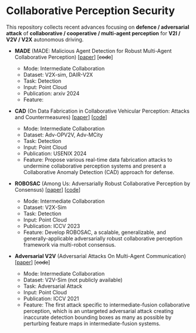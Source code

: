 # Collaborative Perception Security

This repository collects recent advances focusing on **defence / adversarial attack** of **collaborative / cooperative / multi-agent perception** for **V2I / V2V / V2X** autonomous driving. 

- **MADE** (MADE: Malicious Agent Detection for Robust Multi-Agent  Collaborative Perception) [[paper](https://arxiv.org/abs/2310.11901)] [~~code~~]
  - Mode: Intermediate Collaboration
  - Dataset: V2X-sim, DAIR-V2X
  - Task: Detection
  - Input: Point Cloud
  - Publication: arxiv 2024
  - Feature:
 
- **CAD** (On Data Fabrication in Collaborative Vehicular Perception: Attacks and Countermeasures) [[paper](https://www.usenix.org/conference/usenixsecurity24/presentation/zhang-qingzhao)] [[code](https://github.com/zqzqz/AdvCollaborativePerception)]
  - Mode: Intermediate Collaboration
  - Dataset: Adv-OPV2V, Adv-MCity
  - Task: Detection
  - Input: Point Cloud
  - Publication: USENIX 2024
  - Feature: Propose various real-time data fabrication attacks to undermine collaborative perception systems and present a Collaborative Anomaly Detection (CAD) approach for defense.

- **ROBOSAC** (Among Us: Adversarially Robust Collaborative Perception by Consensus) [[paper](https://arxiv.org/abs/2303.09495)] [[code](https://github.com/coperception/ROBOSAC)]
  - Mode: Intermediate Collaboration
  - Dataset: V2X-Sim
  - Task: Detection
  - Input: Point Cloud
  - Publication: ICCV 2023
  - Feature: Develop ROBOSAC, a scalable, generalizable, and generally-applicable adversarially robust collaborative perception framework via multi-robot consensus.

- **Adversarial V2V** (Adversarial Attacks On Multi-Agent Communication) [[paper](https://arxiv.org/abs/2101.06560)] [~~code~~]
  - Mode: Intermediate Collaboration
  - Dataset: V2V-Sim (not publicly available)
  - Task: Adversarial Attack
  - Input: Point Cloud
  - Publication: ICCV 2021
  - Feature: The first attack specific to intermediate-fusion collaborative perception, which is an untargeted adversarial attack creating inaccurate detection bounding boxes as many as possible by perturbing feature maps in intermediate-fusion systems.
 
  
